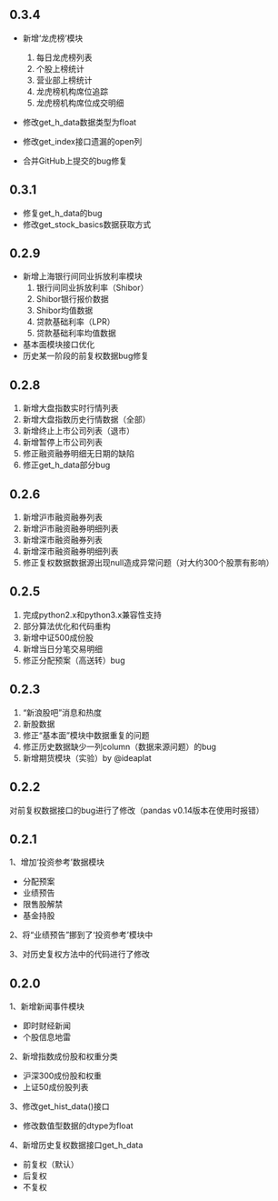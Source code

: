 0.3.4
-------

- 新增‘龙虎榜’模块
	1. 每日龙虎榜列表
	1. 个股上榜统计
	1. 营业部上榜统计
	1. 龙虎榜机构席位追踪
	1. 龙虎榜机构席位成交明细


- 修改get\_h\_data数据类型为float
- 修改get_index接口遗漏的open列
- 合并GitHub上提交的bug修复


0.3.1
-------

- 修复get\_h\_data的bug
- 修改get\_stock\_basics数据获取方式


0.2.9
---------

- 新增上海银行间同业拆放利率模块
	1. 银行间同业拆放利率（Shibor）
	1. Shibor银行报价数据
	1. Shibor均值数据
	1. 贷款基础利率（LPR）
	1. 贷款基础利率均值数据
- 基本面模块接口优化
- 历史某一阶段的前复权数据bug修复

0.2.8
---------

1. 新增大盘指数实时行情列表
1. 新增大盘指数历史行情数据（全部）
1. 新增终止上市公司列表（退市）
1. 新增暂停上市公司列表
1. 修正融资融券明细无日期的缺陷
1. 修正get\_h\_data部分bug


0.2.6
-----------
1. 新增沪市融资融券列表
1. 新增沪市融资融券明细列表
1. 新增深市融资融券列表
1. 新增深市融资融券明细列表
1. 修正复权数据数据源出现null造成异常问题（对大约300个股票有影响）


0.2.5
-----------
1. 完成python2.x和python3.x兼容性支持
1. 部分算法优化和代码重构
1. 新增中证500成份股
1. 新增当日分笔交易明细
1. 修正分配预案（高送转）bug



0.2.3
-----------
1. “新浪股吧”消息和热度
1. 新股数据
1. 修正“基本面”模块中数据重复的问题
1. 修正历史数据缺少一列column（数据来源问题）的bug
1. 新增期货模块（实验）by @ideaplat




0.2.2
--------
对前复权数据接口的bug进行了修改（pandas v0.14版本在使用时报错）

0.2.1
--------
1、增加‘投资参考’数据模块

- 分配预案
- 业绩预告
- 限售股解禁
- 基金持股


2、将“业绩预告”挪到了‘投资参考’模块中

3、对历史复权方法中的代码进行了修改


0.2.0
--------
1、新增新闻事件模块

- 即时财经新闻
- 个股信息地雷

2、新增指数成份股和权重分类

- 沪深300成份股和权重
- 上证50成份股列表


3、修改get\_hist_data()接口

- 修改数值型数据的dtype为float

4、新增历史复权数据接口get\_h_data

- 前复权（默认）
- 后复权
- 不复权

